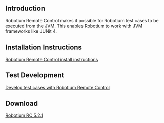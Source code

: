 ## Introduction ##

Robotium Remote Control makes it possible for Robotium test cases to be executed from the JVM. This enables Robotium to work with JVM frameworks like JUNit 4.


## Installation Instructions ##

[Robotium Remote Control install instructions](http://code.google.com/p/robotium/wiki/RCInstallInstructions)


## Test Development ##

[Develop test cases with Robotium Remote Control](http://code.google.com/p/robotium/wiki/RCTestDevelopment)


## Download ##

[Robotium RC 5.2.1](http://recorder.robotium.com/downloads/RobotiumRCRelease5.2.1.zip)